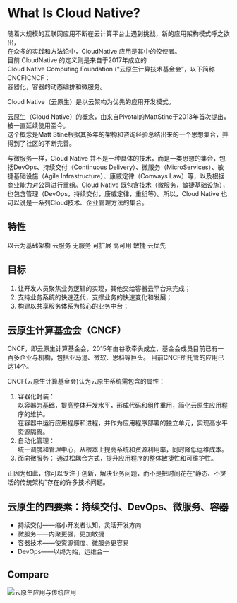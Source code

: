 # What Is Cloud Native?

随着大规模的互联网应用不断在云计算平台上遇到挑战，新的应用架构模式呼之欲出，  
在众多的实践和方法论中，CloudNative 应用是其中的佼佼者。  
目前 CloudNative 的定义则是来自于2017年成立的   
Cloud Native Computing Foundation (“云原生计算技术基金会”，以下简称 CNCF)CNCF：  
容器化，容器的动态编排和微服务。  

Cloud Native（云原生）是以云架构为优先的应用开发模式。

云原生（Cloud Native）的概念，由来自Pivotal的MattStine于2013年首次提出，被一直延续使用至今。   
这个概念是Matt Stine根据其多年的架构和咨询经验总结出来的一个思想集合，并得到了社区的不断完善。    


与微服务一样，Cloud Native 并不是一种具体的技术，而是一类思想的集合，包括DevOps、持续交付（Continuous Delivery）、微服务（MicroServices）、敏捷基础设施（Agile Infrastructure）、康威定律（Conways Law）等，以及根据商业能力对公司进行重组。Cloud Native 既包含技术（微服务，敏捷基础设施），也包含管理（DevOps，持续交付，康威定律，重组等）。所以，Cloud Native 也可以说是一系列Cloud技术、企业管理方法的集合。

## 特性  

以云为基础架构
云服务
无服务
可扩展
高可用
敏捷
云优先

## 目标

1. 让开发人员聚焦业务逻辑的实现，其他交给容器云平台来完成；  
2. 支持业务系统的快速迭代，支撑业务的快速变化和发展；  
3. 构建以共享服务体系为核心的业务中台；  

## 云原生计算基金会（CNCF）

CNCF，即云原生计算基金会，2015年由谷歌牵头成立，基金会成员目前已有一百多企业与机构，包括亚马逊、微软、思科等巨头。
目前CNCF所托管的应用已达14个。  

CNCF(云原生计算基金会)认为云原生系统需包含的属性：  
1. 容器化封装：  
以容器为基础，提高整体开发水平，形成代码和组件重用，简化云原生应用程序的维护。  
在容器中运行应用程序和进程，并作为应用程序部署的独立单元，实现高水平资源隔离。  
2. 自动化管理：  
统一调度和管理中心，从根本上提高系统和资源利用率，同时降低运维成本。
3. 面向微服务：
    通过松耦合方式，提升应用程序的整体敏捷性和可维护性。

正因为如此，你可以专注于创新，解决业务问题，而不是把时间花在“静态、不灵活的传统架构”存在的许多技术问题。  

## 云原生的四要素：持续交付、DevOps、微服务、容器
* 持续交付——缩小开发者认知，灵活开发方向
* 微服务——内聚更强，更加敏捷
* 容器技术——使资源调度、微服务更容易
* DevOps——以终为始，运维合一

## Compare

![云原生应用与传统应用](../_pic/cloud-native-app-vs.jpg)